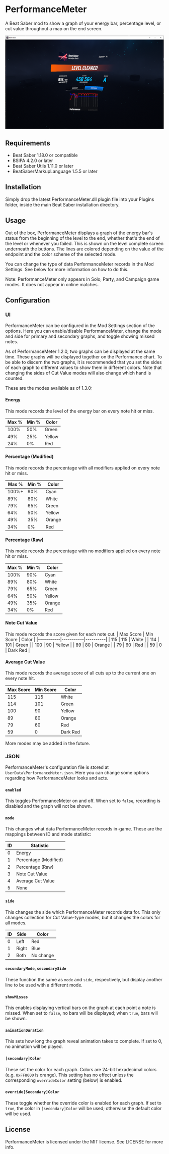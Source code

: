﻿# PerformanceMeter
A Beat Saber mod to show a graph of your energy bar, percentage level, or cut value throughout a map on the end screen.

![Image](screenshot.png)

## Requirements
* Beat Saber 1.18.0 or compatible
* BSIPA 4.2.0 or later
* Beat Saber Utils 1.11.0 or later
* BeatSaberMarkupLanguage 1.5.5 or later

## Installation
Simply drop the latest PerformanceMeter.dll plugin file into your Plugins folder, inside the main Beat Saber installation directory.

## Usage
Out of the box, PerformanceMeter displays a graph of the energy bar's status from the beginning of the level to the end, whether that's the end of the level or whenever you failed. This is shown on the level complete screen underneath the buttons. The lines are colored depending on the value of the endpoint and the color scheme of the selected mode.

You can change the type of data PerformanceMeter records in the Mod Settings. See below for more information on how to do this.

Note: PerformanceMeter only appears in Solo, Party, and Campaign game modes. It does not appear in online matches.

## Configuration
### UI
PerformanceMeter can be configured in the Mod Settings section of the options. Here you can enable/disable PerformanceMeter, change the mode and side for primary and secondary graphs, and toggle showing missed notes.

As of PerformanceMeter 1.2.0, two graphs can be displayed at the same time. These graphs will be displayed together on the Performance chart. To be able to discern the two graphs, it is recommended that you set the sides of each graph to different values to show them in different colors. Note that changing the sides of Cut Value modes will also change which hand is counted.

These are the modes available as of 1.3.0:

#### Energy
This mode records the level of the energy bar on every note hit or miss.

| Max % | Min % | Color  |
|-------|-------|--------|
| 100%  | 50%   | Green  |
| 49%   | 25%   | Yellow |
| 24%   | 0%    | Red    |

#### Percentage (Modified)
This mode records the percentage with all modifiers applied on every note hit or miss.

| Max % | Min % | Color  |
|-------|-------|--------|
| 100%+ | 90%   | Cyan   |
| 89%   | 80%   | White  |
| 79%   | 65%   | Green  |
| 64%   | 50%   | Yellow |
| 49%   | 35%   | Orange |
| 34%   | 0%    | Red    |

#### Percentage (Raw)
This mode records the percentage with no modifiers applied on every note hit or miss.

| Max % | Min % | Color  |
|-------|-------|--------|
| 100%  | 90%   | Cyan   |
| 89%   | 80%   | White  |
| 79%   | 65%   | Green  |
| 64%   | 50%   | Yellow |
| 49%   | 35%   | Orange |
| 34%   | 0%    | Red    |

#### Note Cut Value
This mode records the score given for each note cut.
| Max Score | Min Score | Color    |
|-----------|-----------|----------|
| 115       | 115       | White    |
| 114       | 101       | Green    |
| 100       | 90        | Yellow   |
| 89        | 80        | Orange   |
| 79        | 60        | Red      |
| 59        | 0         | Dark Red |

#### Average Cut Value
This mode records the average score of all cuts up to the current one on every note hit.

| Max Score | Min Score | Color    |
|-----------|-----------|----------|
| 115       | 115       | White    |
| 114       | 101       | Green    |
| 100       | 90        | Yellow   |
| 89        | 80        | Orange   |
| 79        | 60        | Red      |
| 59        | 0         | Dark Red |

More modes may be added in the future.

### JSON
PerformanceMeter's configuration file is stored at `UserData\PerformanceMeter.json`. Here you can change some options regarding how PerformanceMeter looks and acts.

#### `enabled`
This toggles PerformanceMeter on and off. When set to `false`, recording is disabled and the graph will not be shown.

#### `mode`
This changes what data PerformanceMeter records in-game. These are the mappings between ID and mode statistic:

| ID | Statistic             |
|----|-----------------------|
| 0  | Energy                |
| 1  | Percentage (Modified) |
| 2  | Percentage (Raw)      |
| 3  | Note Cut Value        |
| 4  | Average Cut Value     |
| 5  | None                  |

#### `side`
This changes the side which PerformanceMeter records data for. This only changes collection for Cut Value-type modes, but it changes the colors for all modes.

| ID | Side  | Color     |
|----|-------|-----------|
| 0  | Left  | Red       |
| 1  | Right | Blue      |
| 2  | Both  | No change |

#### `secondaryMode`, `secondarySide`
These function the same as `mode` and `side`, respectively, but display another line to be used with a different mode.

#### `showMisses`
This enables displaying vertical bars on the graph at each point a note is missed. When set to `false`, no bars will be displayed; when `true`, bars will be shown.

#### `animationDuration`
This sets how long the graph reveal animation takes to complete. If set to 0, no animation will be played.

#### `[secondary]Color`
These set the color for each graph. Colors are 24-bit hexadecimal colors (e.g. `0xFF8000` is orange). This setting has no effect unless the corresponding `overrideColor` setting (below) is enabled.

#### `override[Secondary]Color`
These toggle whether the override color is enabled for each graph. If set to `true`, the color in `[secondary]Color` will be used; otherwise the default color will be used.

## License
PerformanceMeter is licensed under the MIT license. See LICENSE for more info.